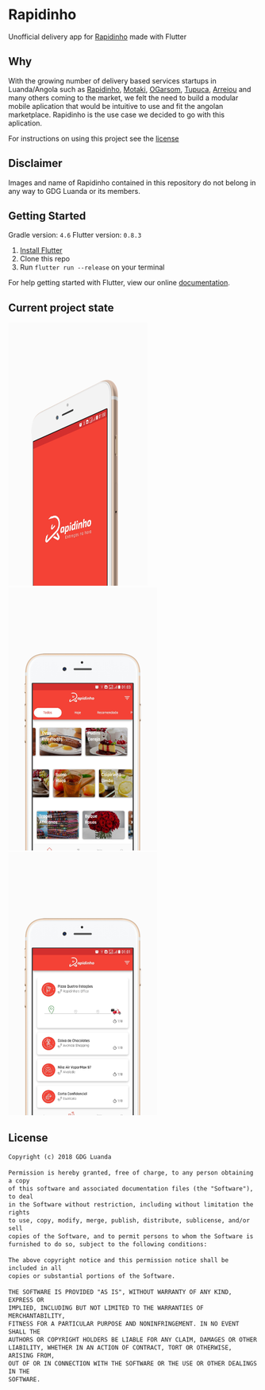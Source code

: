 # Rapidinho 

Unofficial delivery app for [Rapidinho](http://rapidinho.co.ao) made with Flutter


## Why 
With the growing number of delivery based services startups in Luanda/Angola such as [Rapidinho](https://www.instagram.com/rapidinho.ao/), [Motaki](https://www.facebook.com/motaaki/), [OGarsom](https://www.instagram.com/ogarcom_entregas/), [Tupuca](http://www.tupuca.com/en/), [Arreiou](https://twitter.com/arreioubs) and many others coming to the market, we felt the need to build a modular mobile aplication that would be intuitive to use and fit the angolan marketplace. Rapidinho is the use case we decided to go with this aplication. 

For instructions on using this project see the [license](https://github.com/gdgluanda/rapidinho#license)

## Disclaimer

Images and name of Rapidinho contained in this repository do not belong in any way to GDG Luanda or its members.

## Getting Started

Gradle version: `4.6`
Flutter version: `0.8.3`

1. [Install Flutter](https://flutter.io/setup/)
2. Clone this repo
3. Run `flutter run --release` on your terminal

For help getting started with Flutter, view our online
[documentation](https://flutter.io/).


## Current project state

<img src="/Screenshots/0.jpg" width="280" height="530"><img src="/Screenshots/1.jpg" width="300" height="530"><img src="/Screenshots/3.jpg" width="300" height="530">


## License

```
Copyright (c) 2018 GDG Luanda

Permission is hereby granted, free of charge, to any person obtaining a copy
of this software and associated documentation files (the "Software"), to deal
in the Software without restriction, including without limitation the rights
to use, copy, modify, merge, publish, distribute, sublicense, and/or sell
copies of the Software, and to permit persons to whom the Software is
furnished to do so, subject to the following conditions:

The above copyright notice and this permission notice shall be included in all
copies or substantial portions of the Software.

THE SOFTWARE IS PROVIDED "AS IS", WITHOUT WARRANTY OF ANY KIND, EXPRESS OR
IMPLIED, INCLUDING BUT NOT LIMITED TO THE WARRANTIES OF MERCHANTABILITY,
FITNESS FOR A PARTICULAR PURPOSE AND NONINFRINGEMENT. IN NO EVENT SHALL THE
AUTHORS OR COPYRIGHT HOLDERS BE LIABLE FOR ANY CLAIM, DAMAGES OR OTHER
LIABILITY, WHETHER IN AN ACTION OF CONTRACT, TORT OR OTHERWISE, ARISING FROM,
OUT OF OR IN CONNECTION WITH THE SOFTWARE OR THE USE OR OTHER DEALINGS IN THE
SOFTWARE.
```
